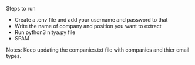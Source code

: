 Steps to run

- Create a .env file and add your username and password to that
- Write the name of company and position you want to extract
- Run python3 nitya.py file
- SPAM

Notes:
Keep updating the companies.txt file with companies and thier email types. 
